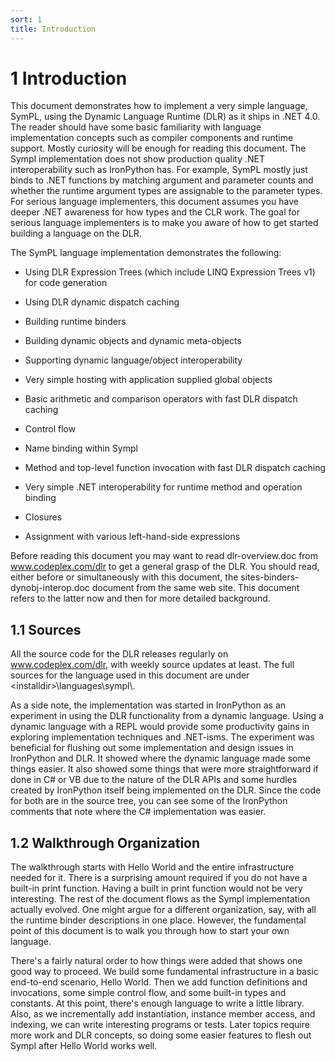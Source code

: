 ```yaml
---
sort: 1
title: Introduction
---
```


# 1 Introduction

This document demonstrates how to implement a very simple language, SymPL, using the Dynamic Language Runtime (DLR) as it ships in .NET 4.0. The reader should have some basic familiarity with language implementation concepts such as compiler components and runtime support. Mostly curiosity will be enough for reading this document. The Sympl implementation does not show production quality .NET interoperability such as IronPython has. For example, SymPL mostly just binds to .NET functions by matching argument and parameter counts and whether the runtime argument types are assignable to the parameter types. For serious language implementers, this document assumes you have deeper .NET awareness for how types and the CLR work. The goal for serious language implementers is to make you aware of how to get started building a language on the DLR.

The SymPL language implementation demonstrates the following:

- Using DLR Expression Trees (which include LINQ Expression Trees v1) for code generation

- Using DLR dynamic dispatch caching

- Building runtime binders

- Building dynamic objects and dynamic meta-objects

- Supporting dynamic language/object interoperability

- Very simple hosting with application supplied global objects

- Basic arithmetic and comparison operators with fast DLR dispatch caching

- Control flow

- Name binding within Sympl

- Method and top-level function invocation with fast DLR dispatch caching

- Very simple .NET interoperability for runtime method and operation binding

- Closures

- Assignment with various left-hand-side expressions

Before reading this document you may want to read dlr-overview.doc from www.codeplex.com/dlr to get a general grasp of the DLR. You should read, either before or simultaneously with this document, the sites-binders-dynobj-interop.doc document from the same web site. This document refers to the latter now and then for more detailed background.

<h2 id="sources">1.1 Sources</h2>

All the source code for the DLR releases regularly on www.codeplex.com/dlr, with weekly source updates at least. The full sources for the language used in this document are under \<installdir\>\\languages\\sympl\\.

As a side note, the implementation was started in IronPython as an experiment in using the DLR functionality from a dynamic language. Using a dynamic language with a REPL would provide some productivity gains in exploring implementation techniques and .NET-isms. The experiment was beneficial for flushing out some implementation and design issues in IronPython and DLR. It showed where the dynamic language made some things easier. It also showed some things that were more straightforward if done in C\# or VB due to the nature of the DLR APIs and some hurdles created by IronPython itself being implemented on the DLR. Since the code for both are in the source tree, you can see some of the IronPython comments that note where the C\# implementation was easier.

<h2 id="walkthrough-organization">1.2 Walkthrough Organization</h2>

The walkthrough starts with Hello World and the entire infrastructure needed for it. There is a surprising amount required if you do not have a built-in print function. Having a built in print function would not be very interesting. The rest of the document flows as the Sympl implementation actually evolved. One might argue for a different organization, say, with all the runtime binder descriptions in one place. However, the fundamental point of this document is to walk you through how to start your own language.

There's a fairly natural order to how things were added that shows one good way to proceed. We build some fundamental infrastructure in a basic end-to-end scenario, Hello World. Then we add function definitions and invocations, some simple control flow, and some built-in types and constants. At this point, there's enough language to write a little library. Also, as we incrementally add instantiation, instance member access, and indexing, we can write interesting programs or tests. Later topics require more work and DLR concepts, so doing some easier features to flesh out Sympl after Hello World works well.

